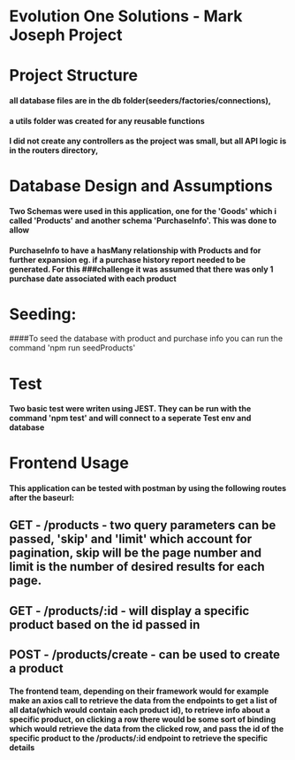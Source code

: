 #  Evolution One Solutions - Mark Joseph Project

# Project Structure
#### all database files are in the db folder(seeders/factories/connections), 
#### a utils folder was created for any reusable functions
#### I did not create any controllers as the project was small, but all API logic is in the routers directory,  
  
# Database Design and Assumptions
#### Two Schemas were used in this application, one for the 'Goods' which i called 'Products' and another schema 'PurchaseInfo'. This was done to allow 
#### PurchaseInfo to have a hasMany relationship with Products and for further expansion eg. if a purchase history report needed to be generated. For this  ###challenge it was assumed that there was only 1 purchase date associated with each product

# Seeding:
####To seed the database with product and purchase info you can run the command 'npm run seedProducts'

# Test
#### Two basic test were writen using JEST. They can be run with the command 'npm test' and will connect to a seperate Test env and database

# Frontend Usage
#### This application can be tested with postman by using the following routes after the baseurl: 
## GET - /products - two query parameters can be passed, 'skip' and 'limit' which account for pagination, skip will be the page number and limit is the number of desired results for each page.

## GET - /products/:id  - will display a specific product based on the id passed in

## POST - /products/create - can be used to create a product

#### The frontend team, depending on their framework would for example make an axios call to retrieve the data from the endpoints to get a list of all data(which would contain each product id), to retrieve info about a specific product, on clicking a row there would be some sort of binding which would retrieve the data from the clicked row, and pass the id of the specific product to the /products/:id endpoint to retrieve the specific details
